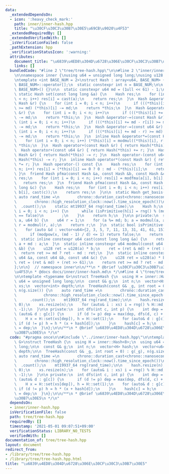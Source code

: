 ```yaml
---
data:
  _extendedDependsOn:
  - icon: ':heavy_check_mark:'
    path: inner/inner-hash.hpp
    title: "\u30CF\u30C3\u30B7\u30E5\u69CB\u9020\u4F53"
  _extendedRequiredBy: []
  _extendedVerifiedWith: []
  _isVerificationFailed: false
  _pathExtension: hpp
  _verificationStatusIcon: ':warning:'
  attributes:
    document_title: "\u6839\u4ED8\u304D\u6728\u306E\u30CF\u30C3\u30B7\u30E5"
    links: []
  bundledCode: "#line 2 \"tree/tree-hash.hpp\"\n\n#line 2 \"inner/inner-hash.hpp\"\
    \n\nnamespace inner {\nusing u64 = unsigned long long;\nusing u128 = __uint128_t;\n\
    \ntemplate <int BASE_NUM = 2>\nstruct Hash : array<u64, BASE_NUM> {\n  using array<u64,\
    \ BASE_NUM>::operator[];\n  static constexpr int n = BASE_NUM;\n\n  Hash() : array<u64,\
    \ BASE_NUM>() {}\n\n  static constexpr u64 md = (1ull << 61) - 1;\n\n  constexpr\
    \ static Hash set(const long long &a) {\n    Hash res;\n    for (int i = 0; i\
    \ < n; i++) res[i] = cast(a);\n    return res;\n  }\n  Hash &operator+=(const\
    \ Hash &r) {\n    for (int i = 0; i < n; i++)\n      if (((*this)[i] += r[i])\
    \ >= md) (*this)[i] -= md;\n    return *this;\n  }\n  Hash &operator+=(const u64\
    \ &r) {\n    for (int i = 0; i < n; i++)\n      if (((*this)[i] += r) >= md) (*this)[i]\
    \ -= md;\n    return *this;\n  }\n  Hash &operator-=(const Hash &r) {\n    for\
    \ (int i = 0; i < n; i++)\n      if (((*this)[i] += md - r[i]) >= md) (*this)[i]\
    \ -= md;\n    return *this;\n  }\n  Hash &operator-=(const u64 &r) {\n    for\
    \ (int i = 0; i < n; i++)\n      if (((*this)[i] += md - r) >= md) (*this)[i]\
    \ -= md;\n    return *this;\n  }\n  inline Hash &operator*=(const Hash &r) {\n\
    \    for (int i = 0; i < n; i++) (*this)[i] = modmul((*this)[i], r[i]);\n    return\
    \ *this;\n  }\n  Hash operator+(const Hash &r) { return Hash(*this) += r; }\n\
    \  Hash operator+(const u64 &r) { return Hash(*this) += r; }\n  Hash operator-(const\
    \ Hash &r) { return Hash(*this) -= r; }\n  Hash operator-(const u64 &r) { return\
    \ Hash(*this) -= r; }\n  inline Hash operator*(const Hash &r) { return Hash(*this)\
    \ *= r; }\n  Hash operator-() const {\n    Hash res;\n    for (int i = 0; i <\
    \ n; i++) res[i] = (*this)[i] == 0 ? 0 : md - (*this)[i];\n    return res;\n \
    \ }\n  friend Hash pfma(const Hash &a, const Hash &b, const Hash &c) {\n    Hash\
    \ res;\n    for (int i = 0; i < n; i++) res[i] = modfma(a[i], b[i], c[i]);\n \
    \   return res;\n  }\n  friend Hash pfma(const Hash &a, const Hash &b, const long\
    \ long &c) {\n    Hash res;\n    for (int i = 0; i < n; i++) res[i] = modfma(a[i],\
    \ b[i], cast(c));\n    return res;\n  }\n\n  static Hash get_basis() {\n    static\
    \ auto rand_time =\n        chrono::duration_cast<chrono::nanoseconds>(\n    \
    \        chrono::high_resolution_clock::now().time_since_epoch())\n          \
    \  .count();\n    static mt19937_64 rng(rand_time);\n    Hash h;\n    for (int\
    \ i = 0; i < n; i++) {\n      while (isPrimitive(h[i] = rng() % (md - 1) + 1)\
    \ == false)\n        ;\n    }\n    return h;\n  }\n\n private:\n  static u64 modpow(u64\
    \ a, u64 b) {\n    u64 r = 1;\n    for (a %= md; b; a = modmul(a, a), b >>= 1)\
    \ r = modmul(r, a);\n    return r;\n  }\n  static bool isPrimitive(u64 x) {\n\
    \    for (auto &d : vector<u64>{2, 3, 5, 7, 11, 13, 31, 41, 61, 151, 331, 1321})\n\
    \      if (modpow(x, (md - 1) / d) <= 1) return false;\n    return true;\n  }\n\
    \  static inline constexpr u64 cast(const long long &a) {\n    return a < 0 ?\
    \ a + md : a;\n  }\n  static inline constexpr u64 modmul(const u64 &a, const u64\
    \ &b) {\n    u128 ret = u128(a) * b;\n    ret = (ret & md) + (ret >> 61);\n  \
    \  return ret >= md ? ret - md : ret;\n  }\n  static inline constexpr u64 modfma(const\
    \ u64 &a, const u64 &b, const u64 &c) {\n    u128 ret = u128(a) * b + c;\n   \
    \ ret = (ret & md) + (ret >> 61);\n    return ret >= md ? ret - md : ret;\n  }\n\
    };\n\n}  // namespace inner\n\n/**\n * @brief \u30CF\u30C3\u30B7\u30E5\u69CB\u9020\
    \u4F53\n * @docs docs/inner/inner-hash.md\n */\n#line 4 \"tree/tree-hash.hpp\"\
    \n\ntemplate <typename G>\nstruct TreeHash {\n  using H = inner::Hash<8>;\n  using\
    \ u64 = unsigned long long;\n\n  const G& g;\n  int n;\n  vector<H> hash;\n  vector<u64>\
    \ xs;\n  vector<int> depth;\n\n  TreeHash(const G& _g, int root = 0) : g(_g),\
    \ n(g.size()) {\n    auto rand_time =\n        chrono::duration_cast<chrono::nanoseconds>(\n\
    \            chrono::high_resolution_clock::now().time_since_epoch())\n      \
    \      .count();\n    mt19937_64 rng(rand_time);\n\n    hash.resize(n);\n    depth.resize(n,\
    \ 0);\n    xs.resize(n);\n    for (auto& i : xs) i = rng() % H::md;\n    dfs(root,\
    \ -1);\n  }\n\n private:\n  int dfs(int c, int p) {\n    int dep = 0;\n    for\
    \ (auto& d : g[c]) {\n      if (d != p) dep = max(dep, dfs(d, c) + 1);\n    }\n\
    \    H x = H::set(xs[dep]), h = H::set(1);\n    for (auto& d : g[c]) {\n     \
    \ if (d != p) h = h * (x + hash[d]);\n    }\n    hash[c] = h;\n    return depth[c]\
    \ = dep;\n  }\n};\n\n/**\n * @brief \u6839\u4ED8\u304D\u6728\u306E\u30CF\u30C3\
    \u30B7\u30E5\n */\n"
  code: "#pragma once\n\n#include \"../inner/inner-hash.hpp\"\n\ntemplate <typename\
    \ G>\nstruct TreeHash {\n  using H = inner::Hash<8>;\n  using u64 = unsigned long\
    \ long;\n\n  const G& g;\n  int n;\n  vector<H> hash;\n  vector<u64> xs;\n  vector<int>\
    \ depth;\n\n  TreeHash(const G& _g, int root = 0) : g(_g), n(g.size()) {\n   \
    \ auto rand_time =\n        chrono::duration_cast<chrono::nanoseconds>(\n    \
    \        chrono::high_resolution_clock::now().time_since_epoch())\n          \
    \  .count();\n    mt19937_64 rng(rand_time);\n\n    hash.resize(n);\n    depth.resize(n,\
    \ 0);\n    xs.resize(n);\n    for (auto& i : xs) i = rng() % H::md;\n    dfs(root,\
    \ -1);\n  }\n\n private:\n  int dfs(int c, int p) {\n    int dep = 0;\n    for\
    \ (auto& d : g[c]) {\n      if (d != p) dep = max(dep, dfs(d, c) + 1);\n    }\n\
    \    H x = H::set(xs[dep]), h = H::set(1);\n    for (auto& d : g[c]) {\n     \
    \ if (d != p) h = h * (x + hash[d]);\n    }\n    hash[c] = h;\n    return depth[c]\
    \ = dep;\n  }\n};\n\n/**\n * @brief \u6839\u4ED8\u304D\u6728\u306E\u30CF\u30C3\
    \u30B7\u30E5\n */\n"
  dependsOn:
  - inner/inner-hash.hpp
  isVerificationFile: false
  path: tree/tree-hash.hpp
  requiredBy: []
  timestamp: '2021-05-01 09:07:51+09:00'
  verificationStatus: LIBRARY_NO_TESTS
  verifiedWith: []
documentation_of: tree/tree-hash.hpp
layout: document
redirect_from:
- /library/tree/tree-hash.hpp
- /library/tree/tree-hash.hpp.html
title: "\u6839\u4ED8\u304D\u6728\u306E\u30CF\u30C3\u30B7\u30E5"
---
```

